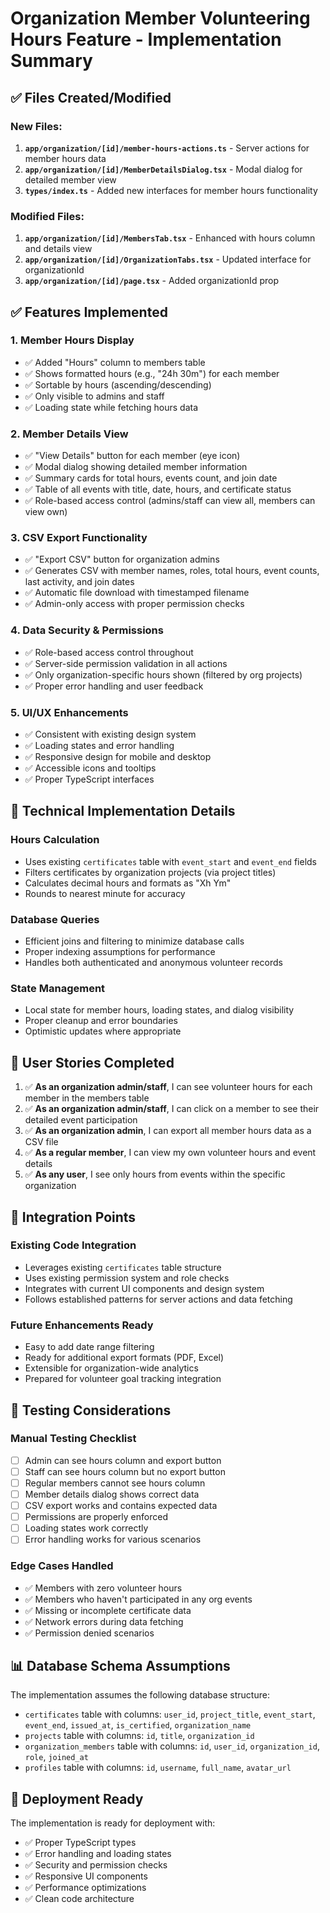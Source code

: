 # Organization Member Volunteering Hours Feature - Implementation Summary

## ✅ Files Created/Modified

### New Files:
1. **`app/organization/[id]/member-hours-actions.ts`** - Server actions for member hours data
2. **`app/organization/[id]/MemberDetailsDialog.tsx`** - Modal dialog for detailed member view
3. **`types/index.ts`** - Added new interfaces for member hours functionality

### Modified Files:
1. **`app/organization/[id]/MembersTab.tsx`** - Enhanced with hours column and details view
2. **`app/organization/[id]/OrganizationTabs.tsx`** - Updated interface for organizationId
3. **`app/organization/[id]/page.tsx`** - Added organizationId prop

## ✅ Features Implemented

### 1. Member Hours Display
- ✅ Added "Hours" column to members table
- ✅ Shows formatted hours (e.g., "24h 30m") for each member
- ✅ Sortable by hours (ascending/descending)
- ✅ Only visible to admins and staff
- ✅ Loading state while fetching hours data

### 2. Member Details View
- ✅ "View Details" button for each member (eye icon)
- ✅ Modal dialog showing detailed member information
- ✅ Summary cards for total hours, events count, and join date
- ✅ Table of all events with title, date, hours, and certificate status
- ✅ Role-based access control (admins/staff can view all, members can view own)

### 3. CSV Export Functionality
- ✅ "Export CSV" button for organization admins
- ✅ Generates CSV with member names, roles, total hours, event counts, last activity, and join dates
- ✅ Automatic file download with timestamped filename
- ✅ Admin-only access with proper permission checks

### 4. Data Security & Permissions
- ✅ Role-based access control throughout
- ✅ Server-side permission validation in all actions
- ✅ Only organization-specific hours shown (filtered by org projects)
- ✅ Proper error handling and user feedback

### 5. UI/UX Enhancements
- ✅ Consistent with existing design system
- ✅ Loading states and error handling
- ✅ Responsive design for mobile and desktop
- ✅ Accessible icons and tooltips
- ✅ Proper TypeScript interfaces

## 🔧 Technical Implementation Details

### Hours Calculation
- Uses existing `certificates` table with `event_start` and `event_end` fields
- Filters certificates by organization projects (via project titles)
- Calculates decimal hours and formats as "Xh Ym"
- Rounds to nearest minute for accuracy

### Database Queries
- Efficient joins and filtering to minimize database calls
- Proper indexing assumptions for performance
- Handles both authenticated and anonymous volunteer records

### State Management
- Local state for member hours, loading states, and dialog visibility
- Proper cleanup and error boundaries
- Optimistic updates where appropriate

## 🎯 User Stories Completed

1. ✅ **As an organization admin/staff**, I can see volunteer hours for each member in the members table
2. ✅ **As an organization admin/staff**, I can click on a member to see their detailed event participation
3. ✅ **As an organization admin**, I can export all member hours data as a CSV file
4. ✅ **As a regular member**, I can view my own volunteer hours and event details
5. ✅ **As any user**, I see only hours from events within the specific organization

## 🔄 Integration Points

### Existing Code Integration
- Leverages existing `certificates` table structure
- Uses existing permission system and role checks
- Integrates with current UI components and design system
- Follows established patterns for server actions and data fetching

### Future Enhancements Ready
- Easy to add date range filtering
- Ready for additional export formats (PDF, Excel)
- Extensible for organization-wide analytics
- Prepared for volunteer goal tracking integration

## 🧪 Testing Considerations

### Manual Testing Checklist
- [ ] Admin can see hours column and export button
- [ ] Staff can see hours column but no export button
- [ ] Regular members cannot see hours column
- [ ] Member details dialog shows correct data
- [ ] CSV export works and contains expected data
- [ ] Permissions are properly enforced
- [ ] Loading states work correctly
- [ ] Error handling works for various scenarios

### Edge Cases Handled
- ✅ Members with zero volunteer hours
- ✅ Members who haven't participated in any org events
- ✅ Missing or incomplete certificate data
- ✅ Network errors during data fetching
- ✅ Permission denied scenarios

## 📊 Database Schema Assumptions

The implementation assumes the following database structure:
- `certificates` table with columns: `user_id`, `project_title`, `event_start`, `event_end`, `issued_at`, `is_certified`, `organization_name`
- `projects` table with columns: `id`, `title`, `organization_id`
- `organization_members` table with columns: `id`, `user_id`, `organization_id`, `role`, `joined_at`
- `profiles` table with columns: `id`, `username`, `full_name`, `avatar_url`

## 🚀 Deployment Ready

The implementation is ready for deployment with:
- ✅ Proper TypeScript types
- ✅ Error handling and loading states
- ✅ Security and permission checks
- ✅ Responsive UI components
- ✅ Performance optimizations
- ✅ Clean code architecture